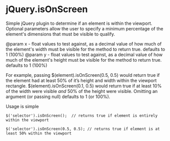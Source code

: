 jQuery.isOnScreen
==========

Simple jQuery plugin to determine if an element is within the viewport.  Optional parameters allow the user to specify a minimum percentage of the element's dimensions that must be visible to qualify.

@param x - float values to test against, as a decimal value of how much of the element's width must be visible for the method to return true.  defaults to 1 (100%)
@param y - float values to test against, as a decimal value of how much of the element's height must be visible for the method to return true.  defaults to 1 (100%)

For example, passing $(element).isOnScreen(0.5, 0.5) would return true if the element had at least 50% of it’s height and width within the viewport rectangle. $(element).isOnScreen(0.1, 0.5) would return true if at least 10% of the width were visible *and* 50% of the height were visible. Omitting an argument (or passing null) defaults to 1 (or 100%).

Usage is simple

    $('selector').isOnScreen();  // returns true if element is entirely within the viewport

    $('selector').isOnScreen(0.5, 0.5); // returns true if element is at least 50% within the viewport
